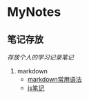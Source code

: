 # MyNotes
## 笔记存放

*存放个人的学习记录笔记*

1. markdown
     * [markdown常用语法](md/howUseMarkdown)
     * [js笔记](md/jsNotes)

